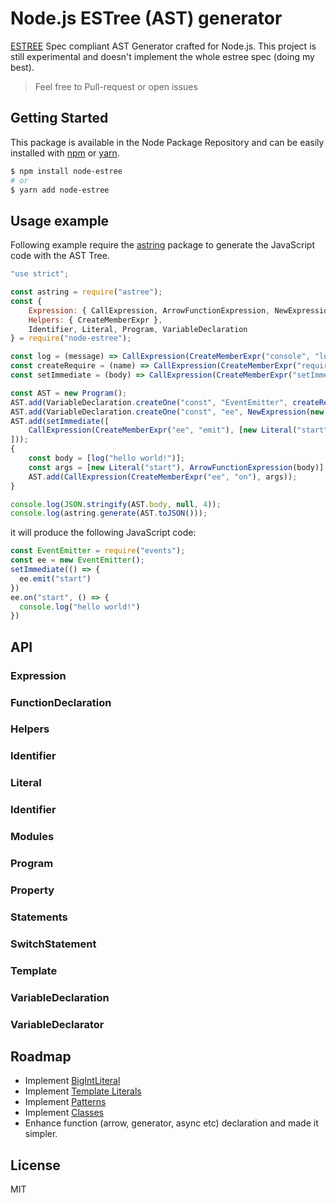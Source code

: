 # Node.js ESTree (AST) generator
[ESTREE](https://github.com/estree/estree) Spec compliant AST Generator crafted for Node.js. This project is still experimental and doesn't implement the whole estree spec (doing my best).

> Feel free to Pull-request or open issues

## Getting Started

This package is available in the Node Package Repository and can be easily installed with [npm](https://docs.npmjs.com/getting-started/what-is-npm) or [yarn](https://yarnpkg.com).

```bash
$ npm install node-estree
# or
$ yarn add node-estree
```

## Usage example

Following example require the [astring](https://github.com/davidbonnet/astring#readmes) package to generate the JavaScript code with the AST Tree.

```js
"use strict";

const astring = require("astree");
const {
    Expression: { CallExpression, ArrowFunctionExpression, NewExpression },
    Helpers: { CreateMemberExpr },
    Identifier, Literal, Program, VariableDeclaration
} = require("node-estree");

const log = (message) => CallExpression(CreateMemberExpr("console", "log"), [new Literal(message)]);
const createRequire = (name) => CallExpression(CreateMemberExpr("require"), [new Literal(name)]);
const setImmediate = (body) => CallExpression(CreateMemberExpr("setImmediate"), [ArrowFunctionExpression(body)]);

const AST = new Program();
AST.add(VariableDeclaration.createOne("const", "EventEmitter", createRequire("events")));
AST.add(VariableDeclaration.createOne("const", "ee", NewExpression(new Identifier("EventEmitter"))));
AST.add(setImmediate([
    CallExpression(CreateMemberExpr("ee", "emit"), [new Literal("start")])
]));
{
    const body = [log("hello world!")];
    const args = [new Literal("start"), ArrowFunctionExpression(body)];
    AST.add(CallExpression(CreateMemberExpr("ee", "on"), args));
}

console.log(JSON.stringify(AST.body, null, 4));
console.log(astring.generate(AST.toJSON()));
```

it will produce the following JavaScript code:
```js
const EventEmitter = require("events");
const ee = new EventEmitter();
setImmediate(() => {
  ee.emit("start")
})
ee.on("start", () => {
  console.log("hello world!")
})
```

## API

### Expression
### FunctionDeclaration
### Helpers
### Identifier
### Literal
### Identifier
### Modules
### Program
### Property
### Statements
### SwitchStatement
### Template
### VariableDeclaration
### VariableDeclarator

## Roadmap

- Implement [BigIntLiteral](https://github.com/estree/estree/blob/master/es2020.md#bigintliteral)
- Implement [Template Literals](https://github.com/estree/estree/blob/master/es2015.md#template-literals)
- Implement [Patterns](https://github.com/estree/estree/blob/master/es2015.md#patterns)
- Implement [Classes](https://github.com/estree/estree/blob/master/es2015.md#classes)
- Enhance function (arrow, generator, async etc) declaration and made it simpler.

## License
MIT
